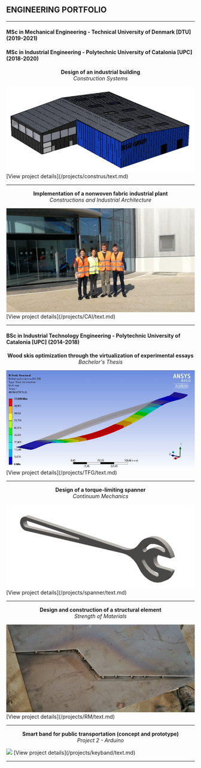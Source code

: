 ## ENGINEERING PORTFOLIO
---


#### MSc in Mechanical Engineering - Technical University of Denmark [DTU] (2019-2021)

#### MSc in Industrial Engineering - Polytechnic University of Catalonia [UPC] (2018-2020)
<p style="text-align:center;"><b>Design of an industrial building</b><br><i> Construction Systems</i></p>
<img src="images/construs_cover.PNG?raw=true"/>
[View project details](/projects/construs/text.md)

---
<p style="text-align:center;"><b>Implementation of a nonwoven fabric industrial plant</b><br><i> Constructions and Industrial Architecture</i></p>
<img src="images/CAI_cover.PNG?raw=true"/>
[View project details](/projects/CAI/text.md)

---

#### BSc in Industrial Technology Engineering - Polytechnic University of Catalonia [UPC] (2014-2018)
<p style="text-align:center;"><b>Wood skis optimization through the virtualization of experimental essays</b><br><i> Bachelor's Thesis</i></p>
<img src="images/TFG_cover.JPG?raw=true"/>
[View project details](/projects/TFG/text.md)

---
<p style="text-align:center;"><b>Design of a torque-limiting spanner </b><br><i> Continuum Mechanics</i></p>
<img src="images/Spanner_cover.png?raw=true"/>
[View project details](/projects/spanner/text.md)

---
<p style="text-align:center;"><b>Design and construction of a structural element </b><br><i> Strength of Materials</i></p>
<img src="images/RM_cover.jpg?raw=true"/>
[View project details](/projects/RM/text.md)

---
<p style="text-align:center;"><b>Smart band for public transportation (concept and prototype) </b><br><i> Project 2 - Arduino</i></p>
<img src="images/KeyBand_cover.jpg?raw=true"/>
[View project details](/projects/keyband/text.md)

---
